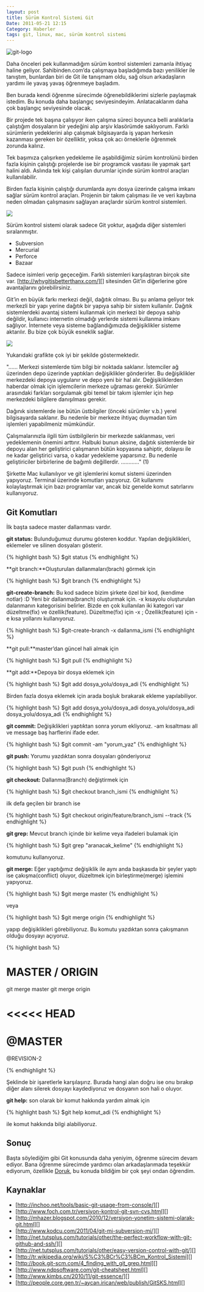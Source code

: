 ```yaml
---
layout: post
title: Sürüm Kontrol Sistemi Git
Date: 2011-05-21 12:15
Category: Haberler
tags: git, linux, mac, sürüm kontrol sistemi
---
```


![][100]

Daha önceleri pek kullanmadığım sürüm kontrol sistemleri
zamanla ihtiyaç haline geliyor. Sahibinden.com’da çalışmaya başladığımda
bazı yenilikler ile tanıştım, bunlardan biri de Git ile tanışmam oldu,
sağ olsun arkadaşların yardımı ile yavaş yavaş öğrenmeye başladım.

Ben burada kendi öğrenme sürecimde öğrenebildiklerimi sizlerle paylaşmak
istedim. Bu konuda daha başlangıç seviyesindeyim. Anlatacaklarım daha
çok başlangıç seviyesinde olacak.

Bir projede tek başına çalışıyor iken çalışma süreci boyunca belli
aralıklarla çalıştığım dosyaların bir yedeğini alıp arşiv klasörümde
saklıyorum. Farklı sürümlerin yedeklerini alıp çalışmak bilgisayarda iş
yapan herkesin kazanması gereken bir özelliktir, yoksa çok acı
örneklerle öğrenmek zorunda kalırız.

Tek başımıza çalışırken yedekleme ile aşabildiğimiz sürüm kontrolünü
birden fazla kişinin çalıştığı projelerde ise bir programcık vasıtası
ile yapmak şart halini aldı. Aslında tek kişi çalışılan durumlar içinde
sürüm kontrol araçları kullanılabilir.

Birden fazla kişinin çalıştığı durumlarda aynı dosya üzerinde çalışma
imkanı sağlar sürüm kontrol araçları. Projenin bir takım çalışması ile
ve veri kaybına neden olmadan çalışmasını sağlayan araçlardır sürüm
kontrol sistemleri.

![][1]

Sürüm kontrol sistemi olarak sadece Git yoktur, aşağıda diğer sistemleri
sıralanmıştır.

-   Subversion
-   Mercurial
-   Perforce
-   Bazaar

Sadece isimleri verip geçeceğim. Farklı sistemleri karşılaştıran birçok
site var. [http://whygitisbetterthanx.com/][] sitesinden Git’in
diğerlerine göre avantajlarını görebilirsiniz.

Git’in en büyük farkı merkezi değil, dağıtık olması. Bu şu anlama
geliyor tek merkezli bir yapı yerine dağıtık bir yapıya sahip bir sistem
kullanılır. Dağıtık sistemlerdeki avantaj sistemi kullanmak için merkezi
bir depoya sahip değildir, kullanıcı internetin olmadığı yerlerde
sistemi kullanma imkanı sağlıyor. İnternete veya sisteme bağlandığımızda
değişiklikler sisteme aktarılır. Bu bize çok büyük esneklik sağlar.

![][2]

Yukarıdaki grafikte çok iyi bir şekilde göstermektedir.

"…...
Merkezi sistemlerde tüm bilgi bir noktada saklanır. İstemciler ağ
üzerinden depo üzerinde yaptıkları değişiklikler gönderirler. Bu
değişiklikler merkezdeki depoya uygulanır ve depo yeni bir hal alır.
Değişikliklerden haberdar olmak için işlemcilerin merkeze uğraması
gerekir. Sürümler arasındaki farkları sorgulamak gibi temel bir takım
işlemler için hep merkezdeki bilgilere danışılması gerekir.

Dağınık sistemlerde ise bütün üstbilgiler (önceki sürümler v.b.) yerel
bilgisayarda saklanır. Bu nedenle bir merkeze ihtiyaç duymadan tüm
işlemleri yapabilmeniz mümkündür.

Çalışmalarınızla ilgili tüm üstbilgilerin bir merkezde saklanması, veri
yedeklemenin önemini arttırır. Halbuki bunun aksine, dağıtık sistemlerde
bir depoyu alan her geliştirici çalışmanın bütün kopyasına sahiptir,
dolayısı ile ne kadar geliştirici varsa, o kadar yedekleme yaparsınız.
Bu nedenle geliştiriciler birbirlerine de bağımlı değillerdir.
…........." (1)

Şirkette Mac kullanılıyor ve git işlemlerini komut sistemi üzerinden
yapıyoruz. Terminal üzerinde komutları yazıyoruz. Git kullanımı
kolaylaştırmak için bazı programlar var, ancak biz genelde komut
satırlarını kullanıyoruz.

## Git Komutları

İlk başta sadece master dallanması vardır.

**git status:** Bulunduğumuz durumu gösteren koddur. Yapılan
değişiklikleri, eklemeler ve silinen dosyaları gösterir.

{% highlight bash %}
$git status
{% endhighlight %}

**git branch:**Oluşturulan dallanmaları(brach) görmek için

{% highlight bash %}
$git branch
{% endhighlight %}

**git-create-branch:** Bu kod sadece bizim şirkete özel bir kod,
(kendime notlar) :D Yeni bir dallanma(branch) oluşturmak için. -x
kısayolu oluşturulan dalanmanın kategorisini belirler. Bizde en çok
kullanılan iki kategori var düzeltme(fix) ve özellik(feature).
Düzeltme(fix) için -x ; Özellik(feature) için -e kısa yollarını
kullanıyoruz.

{% highlight bash %}
$git-create-branch -x dallanma_ismi
{% endhighlight %}

**git pull:**master’dan güncel hali almak için

{% highlight bash %}
$git pull
{% endhighlight %}

**git add:**Depoya bir dosya eklemek için

{% highlight bash %}
$git add dosya_yolu/dosya_adi
{% endhighlight %}

Birden fazla dosya eklemek için arada boşluk bırakarak ekleme
yapılabiliyor.

{% highlight bash %}
$git add dosya_yolu/dosya_adi dosya_yolu/dosya_adi dosya_yolu/dosya_adi
{% endhighlight %}

**git commit:** Değişiklikleri yaptıktan sonra yorum ekliyoruz. -am
kısaltması all ve message baş harflerini ifade eder.

{% highlight bash %}
$git commit -am "yorum_yaz"
{% endhighlight %}

**git push:** Yorumu yazdıktan sonra dosyaları gönderiyoruz

{% highlight bash %}
$git push
{% endhighlight %}

**git checkout:** Dallanma(Branch) değiştirmek için

{% highlight bash %}
$git checkout branch_ismi
{% endhighlight %}

ilk defa geçilen bir branch ise

{% highlight bash %}
$git checkout origin/feature/branch_ismi --track
{% endhighlight %}

**git grep:** Mevcut branch içinde bir kelime veya ifadeleri bulamak
için

{% highlight bash %}
$git grep "aranacak_kelime"
{% endhighlight %}

komutunu kullanıyoruz.

**git merge:** Eğer yaptığımız değişiklik ile aynı anda başkasıda bir
şeyler yaptı ise çakışma(conflict) oluyor, düzeltmek için
birleştirme(merge) işlemini yapıyoruz.

{% highlight bash %}
$git merge master
{% endhighlight %}

veya

{% highlight bash %}
$git merge origin
{% endhighlight %}

yapıp değişiklikleri görebiliyoruz. Bu komutu yazdıktan sonra çakışmanın
olduğu dosyayı açıyoruz.

{% highlight bash %}
# MASTER / ORIGIN

git merge master
git merge origin

# <<<<< HEAD
@MASTER
======================
@REVISION-2
>>>>>>>>>>>>
{% endhighlight %}

Şeklinde bir işaretlerle karşılaşırız. Burada hangi alan doğru ise onu
bırakıp diğer alanı silerek dosyayı kaydediyoruz ve dosyanın son hali o
oluyor.

**git help:** son olarak bir komut hakkında yardım almak için

{% highlight bash %}
$git help komut_adi
{% endhighlight %}

ile komut hakkında bilgi alabiliyoruz.

## Sonuç

Başta söylediğim gibi Git konusunda daha yeniyim, öğrenme sürecim devam
ediyor. Bana öğrenme sürecimde yardımcı olan arkadaşlarımada teşekkür
ediyorum, özellikle [Doruk][], bu konuda bildiğim bir çok şeyi ondan
öğrendim.

## Kaynaklar

-   [http://inchoo.net/tools/basic-git-usage-from-console/][]
-   [http://www.foch.com.tr/versiyon-kontrol-git-svn-cvs.html][]
-   [http://mhazer.blogspot.com/2010/12/versiyon-yonetim-sistemi-olarak-git.html][]
-   [http://www.kodcu.com/2011/04/git-mi-subversion-mi/][]
-   [http://net.tutsplus.com/tutorials/other/the-perfect-workflow-with-git-github-and-ssh/][]
-   [http://net.tutsplus.com/tutorials/other/easy-version-control-with-git/][]
-   [http://tr.wikipedia.org/wiki/S%C3%BCr%C3%BCm_Kontrol_Sistemi][]
-   [http://book.git-scm.com/4_finding_with_git_grep.html][]
-   [http://www.ndpsoftware.com/git-cheatsheet.html][]
-   [http://www.kimbs.cn/2010/11/git-essence/][]
-   [http://people.core.gen.tr/~aycan.irican/web/publish/GitSKS.html][]

  [100]: /images/git-logo.png "git-logo"
  [1]: https://lh5.googleusercontent.com/fm9u2bysZrSh8Kl-1TUzVT8bdKzgwrpEU0ztXz0gH-bALti4VlkvArqxqwcKhCC4PiXXoTyDm-cOw4aE46skicF6UWh95eAH8KlTiiJM8VTzDisO2A
  [http://whygitisbetterthanx.com/]: http://whygitisbetterthanx.com/
  [2]: https://lh6.googleusercontent.com/aaVMUy_pCM6En6Q48EF2M-7FrFFS44ADVrqkZQuDAOMQc6GPVx3sX_vYQnFcgYeqKLgGlw-CrREnbWcAvZYqLPb0hXdcYQFSILnNqQxV_XXfkSkXdw
  [Doruk]: http://twitter.com/#!/dorukozalp
  [http://inchoo.net/tools/basic-git-usage-from-console/]: http://inchoo.net/tools/basic-git-usage-from-console/
  [http://www.foch.com.tr/versiyon-kontrol-git-svn-cvs.html]: http://www.foch.com.tr/versiyon-kontrol-git-svn-cvs.html
  [http://mhazer.blogspot.com/2010/12/versiyon-yonetim-sistemi-olarak-git.html]: http://mhazer.blogspot.com/2010/12/versiyon-yonetim-sistemi-olarak-git.html
  [http://www.kodcu.com/2011/04/git-mi-subversion-mi/]: http://www.kodcu.com/2011/04/git-mi-subversion-mi/
  [http://net.tutsplus.com/tutorials/other/the-perfect-workflow-with-git-github-and-ssh/]: http://net.tutsplus.com/tutorials/other/the-perfect-workflow-with-git-github-and-ssh/
  [http://net.tutsplus.com/tutorials/other/easy-version-control-with-git/]: http://net.tutsplus.com/tutorials/other/easy-version-control-with-git/
  [http://tr.wikipedia.org/wiki/S%C3%BCr%C3%BCm_Kontrol_Sistemi]: http://tr.wikipedia.org/wiki/S%C3%BCr%C3%BCm_Kontrol_Sistemi
  [http://book.git-scm.com/4_finding_with_git_grep.html]: http://book.git-scm.com/4_finding_with_git_grep.html
  [http://www.ndpsoftware.com/git-cheatsheet.html]: http://www.ndpsoftware.com/git-cheatsheet.html
  [http://www.kimbs.cn/2010/11/git-essence/]: http://www.kimbs.cn/2010/11/git-essence/
